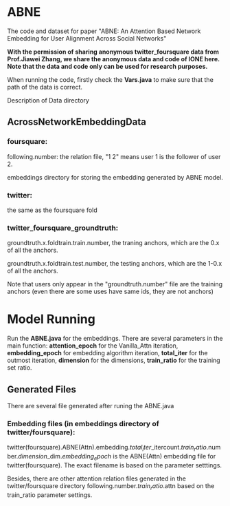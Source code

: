 # ABNE
The code and dataset for paper "ABNE: An Attention Based Network Embedding for User Alignment Across Social Networks"


**With the permission of sharing anonymous twitter_foursquare data from Prof.Jiawei Zhang, 
we share the anonymous data and code of IONE here. 
Note that the data and code only can be used for research purposes.**

When running the code, firstly check the **Vars.java** to make sure that the path of the data is correct. 

Description of Data directory

## AcrossNetworkEmbeddingData

### foursquare:
	
following.number: the relation file, "1  2" means user 1 is the follower of user 2. 

embeddings directory for storing the embedding generated by ABNE model.		

### twitter:
the same as the foursquare fold	


### twitter_foursquare_groundtruth:

groundtruth.x.foldtrain.train.number, the traning anchors, which are the 0.x of all the anchors.
		
groundtruth.x.foldtrain.test.number,  the testing anchors, which are the 1-0.x of all the anchors.
    
Note that users only appear in the "groundtruth.number" file are the training anchors (even there are some uses have same ids, they are not anchors) 

# Model Running

Run the **ABNE.java** for the embeddings. There are several parameters in the main function: **attention_epoch** for the Vanilla_Attn iteration, **embedding_epoch** for embedding algorithm iteration, **total_iter** for the outmost iteration, **dimension** for the dimensions, **train_ratio** for the training set ratio.

## Generated Files

There are several file generated after runing the ABNE.java

### Embedding files (in embeddings directory of twitter/foursquare):
twitter(foursquare).ABNE(Attn).embedding.$total_iter$_itercount.$train_ratio$.number.$dimension$_dim.$embedding_epoch$
is the ABNE(Attn) embedding file for twitter(foursquare). The exact filename is based on the parameter setttings.

Besides, there are other attention relation files generated in the twitter/foursquare directory
following.number.$train_ratio$.attn based on the train_ratio parameter settings.









